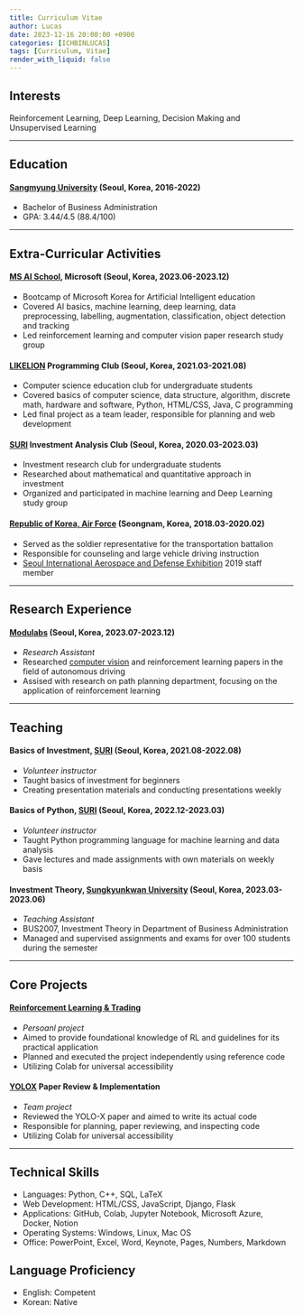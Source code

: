 ```yaml
---
title: Curriculum Vitae
author: Lucas
date: 2023-12-16 20:00:00 +0900
categories: [ICHBINLUCAS]
tags: [Curriculum, Vitae]
render_with_liquid: false
---
```


## Interests

Reinforcement Learning, Deep Learning, Decision Making and Unsupervised Learning

---

## Education

#### [Sangmyung University](https://www.smu.ac.kr/eng1/index.do) (Seoul, Korea, 2016-2022)

- Bachelor of Business Administration
- GPA: 3.44/4.5 (88.4/100)

---

## Extra-Curricular Activities

#### [MS AI School](https://msaischool.kr/), Microsoft (Seoul, Korea, 2023.06-2023.12)

- Bootcamp of Microsoft Korea for Artificial Intelligent education
- Covered AI basics, machine learning, deep learning, data preprocessing, labelling, augmentation,
classification, object detection and tracking
- Led reinforcement learning and computer vision paper research study group

#### [LIKELION](https://us.likelion.net/) Programming Club (Seoul, Korea, 2021.03-2021.08)

- Computer science education club for undergraduate students
- Covered basics of computer science, data structure, algorithm, discrete math, hardware and
software, Python, HTML/CSS, Java, C programming
- Led final project as a team leader, responsible for planning and web development

#### [SURI](https://cafe.naver.com/suricafe) Investment Analysis Club (Seoul, Korea, 2020.03-2023.03)

- Investment research club for undergraduate students
- Researched about mathematical and quantitative approach in investment
- Organized and participated in machine learning and Deep Learning study group

#### [Republic of Korea, Air Force](https://rokaf.airforce.mil.kr/sites/airforce/index.do) (Seongnam, Korea, 2018.03-2020.02)

- Served as the soldier representative for the transportation battalion
- Responsible for counseling and large vehicle driving instruction
- [Seoul International Aerospace and Defense Exhibition](https://seouladex.com/en/public/seoul-adex/overview.php) 2019 staff member

---

## Research Experience

#### [Modulabs](https://modulabs.co.kr/apply_lab/) (Seoul, Korea, 2023.07-2023.12)

- *Research Assistant*
- Researched [computer vision](https://github.com/ICHBINLUCASKIM/ComputerVision/tree/main/PaperReview/PV-RCNN) and reinforcement learning papers in the field of autonomous driving
- Assised with research on path planning department, focusing on the application of reinforcement learning

---

## Teaching

#### Basics of Investment, [SURI](https://cafe.naver.com/suricafe) (Seoul, Korea, 2021.08-2022.08)

- *Volunteer instructor*
- Taught basics of investment for beginners
- Creating presentation materials and conducting presentations weekly

#### Basics of Python, [SURI](https://cafe.naver.com/suricafe) (Seoul, Korea, 2022.12-2023.03)

- *Volunteer instructor*
- Taught Python programming language for machine learning and data analysis
- Gave lectures and made assignments with own materials on weekly basis

#### Investment Theory, [Sungkyunkwan University](https://eng.skku.edu/eng/index.do) (Seoul, Korea, 2023.03-2023.06)

- *Teaching Assistant*
- BUS2007, Investment Theory in Department of Business Administration
- Managed and supervised assignments and exams for over 100 students during the semester

---

## Core Projects

#### [Reinforcement Learning & Trading](https://colab.research.google.com/drive/1j0KudLu2bKSdPSdCrqFr9ycncw9CIbEc?usp=sharing)

- *Persoanl project*
- Aimed to provide foundational knowledge of RL and guidelines for its practical application 
- Planned and executed the project independently using reference code
- Utilizing Colab for universal accessibility

#### [YOLOX](https://colab.research.google.com/drive/1x9jkxH45_KS4XeMx0fZSA6Rimt7GPqMQ?usp=sharing) Paper Review & Implementation

- *Team project*
- Reviewed the YOLO-X paper and aimed to write its actual code 
- Responsible for planning, paper reviewing, and inspecting code 
- Utilizing Colab for universal accessibility

---

## Technical Skills

- Languages: Python, C++, SQL, LaTeX
- Web Development: HTML/CSS, JavaScript, Django, Flask
- Applications: GitHub, Colab, Jupyter Notebook, Microsoft Azure, Docker, Notion
- Operating Systems: Windows, Linux, Mac OS
- Office: PowerPoint, Excel, Word, Keynote, Pages, Numbers, Markdown

## Language Proficiency

- English: Competent
- Korean: Native